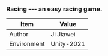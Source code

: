 ### Racing --- an easy racing game.
|    Item     |    Value   |
| ----------- | -----------|
|   Author    |  Ji Jiawei |
| Environment | Unity-2021 |